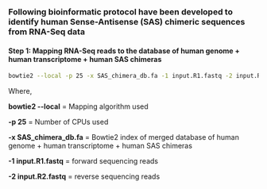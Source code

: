 ### Following bioinformatic protocol have been developed to identify human Sense-Antisense (SAS) chimeric sequences from RNA-Seq data


#### Step 1: Mapping RNA-Seq reads to the database of human genome + human transcriptome + human SAS chimeras

```bash
bowtie2 --local -p 25 -x SAS_chimera_db.fa -1 input.R1.fastq -2 input.R1.fastq
```

Where, 

**bowtie2 --local** = Mapping algorithm used

**-p 25** = Number of CPUs used

**-x SAS_chimera_db.fa** = Bowtie2 index of merged database of human genome + human transcriptome + human SAS chimeras

**-1 input.R1.fastq** = forward sequencing reads

**-2 input.R2.fastq** = reverse sequencing reads


